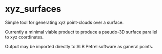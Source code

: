 # xyz_surfaces

Simple tool for generating xyz point-clouds over a surface.

Currently a minimal viable product to produce a pseudo-3D surface parallel to xyz coordinates.

Output may be imported directly to SLB Petrel software as ganeral points.
